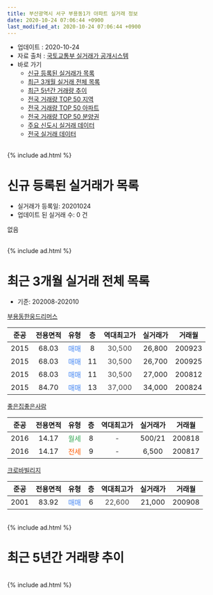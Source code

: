 ```yaml
---
title: 부산광역시 서구 부용동1가 아파트 실거래 정보
date: 2020-10-24 07:06:44 +0900
last_modified_at: 2020-10-24 07:06:44 +0900
---
```


* 업데이트 : 2020-10-24
* 자료 출처 : [국토교통부 실거래가 공개시스템](http://rt.molit.go.kr)
* 바로 가기
    * [신규 등록된 실거래가 목록](#신규-등록된-실거래가-목록)
    * [최근 3개월 실거래 전체 목록](#최근-3개월-실거래-전체-목록)
    * [최근 5년간 거래량 추이](#최근-5년간-거래량-추이)
    * [전국 거래량 TOP 50 지역](https://inasie.github.io/apt-trade-info/최근-3개월-전국에서-가장-거래가-많이-발생한-지역)
    * [전국 거래량 TOP 50 아파트](https://inasie.github.io/apt-trade-info/최근-3개월-전국에서-가장-거래가-많이-발생한-아파트)
    * [전국 거래량 TOP 50 분양권](https://inasie.github.io/apt-trade-info/최근-3개월-전국에서-가장-거래가-많이-발생한-분양권)
    * [주요 신도시 실거래 데이터](https://inasie.github.io/apt-trade-info/주요-신도시)
    * [전국 실거래 데이터](https://inasie.github.io/apt-trade-info/전국)
<br>
{% include ad.html %}
<br>

# 신규 등록된 실거래가 목록
* 실거래가 등록일: 20201024
* 업데이트 된 실거래 수: 0 건

없음

<br>
{% include ad.html %}
<br>

# 최근 3개월 실거래 전체 목록
* 기준: 202008-202010


[부용동한웅드리머스](https://search.naver.com/search.naver?query=%EB%B6%80%EC%82%B0%EA%B4%91%EC%97%AD%EC%8B%9C+%EC%84%9C%EA%B5%AC+%EB%B6%80%EC%9A%A9%EB%8F%991%EA%B0%80+%EB%B6%80%EC%9A%A9%EB%8F%99%ED%95%9C%EC%9B%85%EB%93%9C%EB%A6%AC%EB%A8%B8%EC%8A%A4)

|준공|전용면적|유형|층|역대최고가|실거래가|거래월|
|:---:|:---:|:---:|:---:|:---:|:---:|:---:|
|2015|68.03|<span style="color:#4285f3">매매</span>|8|<span style="color:#444444">30,500</span>|26,800|200923|
|2015|68.03|<span style="color:#4285f3">매매</span>|11|<span style="color:#444444">30,500</span>|26,700|200925|
|2015|68.03|<span style="color:#4285f3">매매</span>|11|<span style="color:#444444">30,500</span>|27,000|200812|
|2015|84.70|<span style="color:#4285f3">매매</span>|13|<span style="color:#444444">37,000</span>|34,000|200824|

[좋은집좋은사람](https://search.naver.com/search.naver?query=%EB%B6%80%EC%82%B0%EA%B4%91%EC%97%AD%EC%8B%9C+%EC%84%9C%EA%B5%AC+%EB%B6%80%EC%9A%A9%EB%8F%991%EA%B0%80+%EC%A2%8B%EC%9D%80%EC%A7%91%EC%A2%8B%EC%9D%80%EC%82%AC%EB%9E%8C)

|준공|전용면적|유형|층|역대최고가|실거래가|거래월|
|:---:|:---:|:---:|:---:|:---:|:---:|:---:|
|2016|14.17|<span style="color:#34a853">월세</span>|8|<span style="color:#444444">-</span>|500/21|200818|
|2016|14.17|<span style="color:#ff5a00">전세</span>|9|<span style="color:#444444">-</span>|6,500|200817|

[크로바빌리지](https://search.naver.com/search.naver?query=%EB%B6%80%EC%82%B0%EA%B4%91%EC%97%AD%EC%8B%9C+%EC%84%9C%EA%B5%AC+%EB%B6%80%EC%9A%A9%EB%8F%991%EA%B0%80+%ED%81%AC%EB%A1%9C%EB%B0%94%EB%B9%8C%EB%A6%AC%EC%A7%80)

|준공|전용면적|유형|층|역대최고가|실거래가|거래월|
|:---:|:---:|:---:|:---:|:---:|:---:|:---:|
|2001|83.92|<span style="color:#4285f3">매매</span>|6|<span style="color:#444444">22,600</span>|21,000|200908|


<br>
{% include ad.html %}
<br>

# 최근 5년간 거래량 추이


<div style="width:100%;">
    <canvas id="deal_progress" height="200"></canvas>
</div>

<script>
new Chart(document.getElementById("deal_progress"), {
    type: 'line',
    data: {
        labels: ['201510','201511','201512','201601','201602','201603','201604','201605','201606','201607','201608','201609','201610','201611','201612','201701','201702','201703','201704','201705','201706','201707','201708','201709','201710','201711','201712','201801','201802','201803','201804','201805','201806','201807','201808','201809','201810','201811','201812','201901','201902','201903','201904','201905','201906','201907','201908','201909','201910','201911','201912','202001','202002','202003','202004','202005','202006','202007','202008','202009','202010'],
        datasets: [{
            label: '매매',
            pointRadius: 1,
            data: [0, 3, 0, 1, 1, 0, 0, 1, 3, 3, 2, 4, 0, 1, 2, 0, 1, 0, 1, 3, 0, 1, 3, 0, 2, 2, 3, 0, 1, 2, 0, 38, 0, 0, 0, 1, 2, 0, 1, 0, 0, 2, 0, 1, 1, 1, 0, 1, 2, 2, 0, 0, 1, 1, 1, 1, 2, 2, 2, 3, 0],
            borderColor: "rgba(255, 201, 14, 1)",
            backgroundColor: "rgba(255, 201, 14, 0.5)",
            fill: false,
            lineTension: 0
        },{
            label: '전월세',
            pointRadius: 1,
            data: [8, 3, 0, 3, 2, 1, 0, 1, 1, 1, 3, 1, 2, 1, 1, 10, 4, 2, 2, 1, 5, 2, 2, 0, 2, 3, 0, 2, 3, 0, 3, 1, 1, 8, 4, 0, 1, 2, 2, 2, 4, 2, 2, 2, 0, 0, 1, 1, 3, 1, 3, 2, 6, 3, 0, 0, 1, 3, 2, 0, 0],
            borderColor: "rgba(0, 141, 185, 1)",
            backgroundColor: "rgba(0, 141, 185, 0.5)",
            fill: false,
            lineTension: 0
        }
        ]
    },
    options: {
        responsive: true,
        title: {
            display: false
        },
        tooltips: {
            mode: 'index',
            intersect: false
        },
        hover: {
            mode: 'nearest',
            intersect: true
        },
        scales: {
            xAxes: [{
                display: true,
                scaleLabel: {
                    display: true,
                    labelString: '년/월'
                }
            }],
            yAxes: [{
                display: true,
                ticks: {
                    suggestedMin: 0,
                },
                scaleLabel: {
                    display: true,
                    labelString: '실거래 수'
                }
            }]
        }
    }
});

</script>


<br>
{% include ad.html %}
<br>

